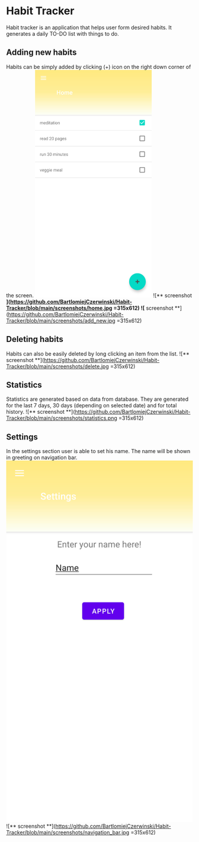 # Habit Tracker
Habit tracker is an application that helps user form desired habits. It generates a daily TO-DO list with things to do.

## Adding new habits
Habits can be simply added by clicking (+) icon on the right down corner of the screen.
<img src="https://github.com/BartlomiejCzerwinski/Habit-Tracker/blob/main/screenshots/home.jpg" width="315" height="612">
![** screenshot **](https://github.com/BartlomiejCzerwinski/Habit-Tracker/blob/main/screenshots/home.jpg =315x612)
![** screenshot **](https://github.com/BartlomiejCzerwinski/Habit-Tracker/blob/main/screenshots/add_new.jpg =315x612)

## Deleting habits
Habits can also be easily deleted by long clicking an item from the list.
![** screenshot **](https://github.com/BartlomiejCzerwinski/Habit-Tracker/blob/main/screenshots/delete.jpg =315x612)

## Statistics
Statistics are generated based on data from database. They are generated for the last 7 days, 30 days (depending on selected date) and for total history.
![** screenshot **](https://github.com/BartlomiejCzerwinski/Habit-Tracker/blob/main/screenshots/statistics.png =315x612) 
## Settings 
In the settings section user is able to set his name. The name will be shown in greeting on navigation bar.
![** screenshot **](https://github.com/BartlomiejCzerwinski/Habit-Tracker/blob/main/screenshots/settings.jpg)![** screenshot **](https://github.com/BartlomiejCzerwinski/Habit-Tracker/blob/main/screenshots/navigation_bar.jpg =315x612)
